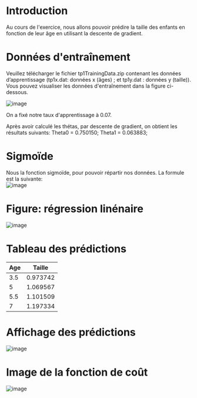 # Introduction

Au cours de l'exercice, nous allons pouvoir prédire la taille des enfants en fonction de leur âge en utilisant la descente de gradient.

# Données d'entraînement
Veuillez télécharger  le fichier tp1TrainingData.zip contenant les données d’apprentissage (tp1x.dat: données x (âges) ; et tp1y.dat : données y (taille)).
Vous pouvez visualiser les données d'entraînement dans la figure ci-dessous.


![image](https://user-images.githubusercontent.com/26171556/36229694-7a82ac52-11ae-11e8-93a2-e1a0bda6d850.png)

On a fixé notre taux d'apprentissage à 0.07.

Après avoir calculé les thétas, par descente de gradient, on obtient les résultats suivants:
Theta0 = 0.750150;
Theta1 =  0.063883;

# Sigmoïde

Nous la fonction sigmoïde, pour pouvoir répartir nos données.
La formule est la suivante: 
<br /> ![image](https://user-images.githubusercontent.com/26171556/36397884-cee20992-159a-11e8-9517-4463b88fde3c.png)

# Figure: régression linénaire

![image](https://user-images.githubusercontent.com/26171556/36230224-19ea9c04-11b0-11e8-887a-ad3f80537328.png)

# Tableau des prédictions


Age | Taille
-- | --
3.5 | 0.973742
5 | 1.069567
5.5 | 1.101509
7 | 1.197334

# Affichage des prédictions

![image](https://user-images.githubusercontent.com/26171556/36230375-a64b44be-11b0-11e8-9818-ae3565b26f01.png)

# Image de la fonction de coût

![image](https://user-images.githubusercontent.com/26171556/36230435-ccb892b4-11b0-11e8-9fbf-269c59517730.png)


